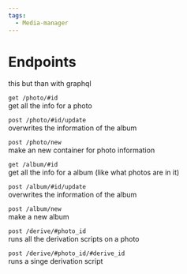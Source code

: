 ```yaml
---
tags:
  - Media-manager
---
```


# Endpoints

this but than with graphql

`get /photo/#id`  
get all the info for a photo

`post /photo/#id/update`  
overwrites the information of the album

`post /photo/new`  
make an new container for photo information

`get /album/#id`  
get all the info for a album (like what photos are in it)

`post /album/#id/update`  
overwrites the information of the album

`post /album/new`  
make a new album

`post /derive/#photo_id`  
runs all the derivation scripts on a photo

`post /derive/#photo_id/#derive_id`  
runs a singe derivation script
